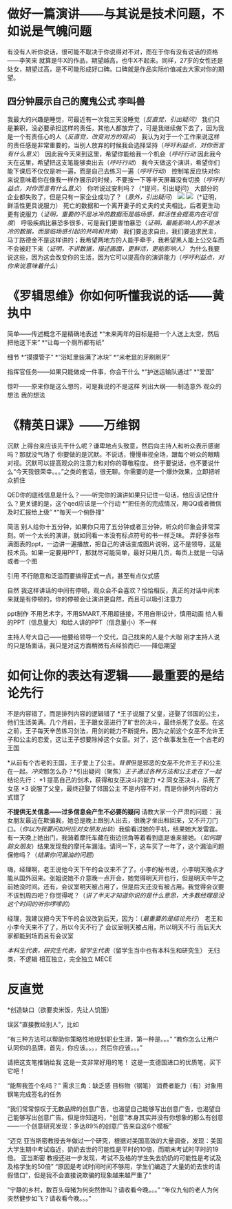 

# 做好一篇演讲——与其说是技术问题，不如说是气魄问题
有没有人听你说话，很可能不取决于你说得对不对，而在于你有没有说话的资格——李笑来
就算是牛X的作品，期望越高，也牛X不起来。同样，27岁的女性还是处女，期望过高，是不可能形成好口碑。口碑就是作品实际价值减去大家对你的期望。



## 四分钟展示自己的魔鬼公式 李叫兽
我最大的兴趣是睡觉，可最近有一次我三天没睡觉（*反直觉，引出疑问）*
我们只是兼职，没必要承担这样的责任，其他人都放弃了，可是我继续做下去了，因为我是一个有责任心的人（*反直觉，改变对方的观点*）
我认为对于一个工作来说这样的责任感是非常重要的，当别人放弃的时候我会选择坚持（*呼吁利益点，对你而言有什么意义*）
因此我今天来到这里，希望你能给我一个机会（*呼吁行动*
因此我今天在这里，希望把这支笔能够卖出去（*呼吁行动*）
我今天做这个演讲，希望你们能下课后不仅仅是听一遍，而是自己去练习一遍（*呼吁行动*）
控制笔反应快对你来说意味着你在像我一样作展示的时候，不要按一下等半天屏幕没有切换（*呼吁利益点，对你而言有什么意义*）
你听说过安利吗？（*提问，引出疑问）
大部分的企业都失败了，但是只有一家企业成功了？（*意外，引出疑问*）
![](%E5%B1%8F%E5%B9%95%E5%BF%AB%E7%85%A7%202017-08-15%20%E4%B8%8B%E5%8D%885.01.39.png) ![](%E5%B1%8F%E5%B9%95%E5%BF%AB%E7%85%A7%202017-08-15%20%E4%B8%8B%E5%8D%885.02.05.png)（*证明，鲜活性更具说服力）
死亡的数据和一个离开妻子的丈夫的丈夫相比，后者更生动更有说服力（*证明，重要的不是冰冷的数据而是临场感，鲜活性会提高内在可信度*）
呼吸疾病比暴恐多很多，可是我们更害怕暴恐（*证明，最能影响人的不是冰冷的数据，而是临场感引起的共鸣和共情*）
我们要追求自由，我们要追求民主，马丁路德金不是这样讲的；我希望两地方的人能手牵手，我希望黑人能上公交车而不会被赶下来（*证明，不讲数据，描述画面，更鲜活，更能影响人）*
为什么我要说这些，因为这会改变你的生活，因为它可以提高你的演讲能力（*呼吁利益点，对你来说意味着什么*）





# 《罗辑思维》你如何听懂我说的话——黄执中
简单——传述概念不是精确地表述
*“未来两年的目标是把一个人送上太空，然后把他送下来”
*“让每一个厕所都有纸”

细节
*“摸摸管子”
*“浴缸里装满了冰块”
*“米老鼠的牙刷刷牙”

指挥官任务——如果只能做成一件事，你会干什么
*“护送运输队通过”
*“爱国”

惊吓——原来你是这么想的，可是我说的不是这样
列出大纲——制造意外
观众的想法
我的想法

# 《精英日课》——万维钢
沉默
上得台来应该先干什么呢？谦卑地点头致意，然后向主持人和听众表示感谢吗？那就没气场了
你要做的是沉默。不说话，慢慢审视全场，跟每个听众的眼睛对视。沉默可以提高观众的注意力和对你的尊敬程度。
终于要说话，也不要说什么“今天我很荣幸。。。”之类的套话，很无聊。你需要的是一个爆炸效果，立即把听众抓住


QED你的底线信息是什么？——听完你的演讲如果只记住一句话，他应该记住什么？更关键的是，这个qed应该是一个行动
*“把任务的完成情况，用QQ或者微信及时汇报给上级”
*“每天一个俯卧撑”

简洁
别人给你十五分钟，如果你只用了五分钟或者三分钟，听众的印象会非常深刻。听一个太长的演讲，就如同看一本没有标点符号的书一样乏味。
弄好多张布满图表的ppt，一边讲一遍播放，把自己的讲话变成图片说明，这不是领导，这是技术员。如果一定要用PPT，那就尽可能简单，最好只用几页，每页上就是一句话或者一个图

引用
不行随意和泛滥而要搞得正式一点，甚至有点仪式感


自然
我这样讲话的中间有停顿，观众会不会喜欢？恰恰相反，真正的对话中间本来就是有停顿的，你的停顿会让演讲更自然，而且可以吸引注意力



ppt制作
不用艺术字，不用SMART,不用超链接，不用自带设计，慎用动画
给人看的PPT（信息量大）和给人讲的PPT（信息量小）不一样


主持人夸大自己——他要给领导一个交代，自己找来的人是个大咖
刚才主持人说的只是场面话，我只是对这方面稍微有点经验而已——降低期望


# 如何让你的表达有逻辑——最重要的是结论先行
不是内容错了，而是排列内容的逻辑错了
*王子说服了父皇，迎娶了邻国的公主，他们生活美满。几个月前，王子跟女巫进行了旷世的决斗，最终杀死了女巫。在这之前，王子每天辛苦练习剑法，用剑的能力不断提升。因为之前这个女巫不允许王子和公主的恋爱，这让王子想要除掉这个女巫。对了，这个故事发生在一个古老的王国

*从前有个古老的王国，王子爱上了公主。*背景*但是邪恶的女巫不允许王子和公主在一起。*冲突*那怎么办？*引出疑问（聚焦）*王子通过各种方法和公主走在了一起*结论先行：
*1 提高自己的剑术，获得和女巫决斗的能力
*2 同女巫决斗，杀死了女巫
*3 说服了父皇，最终迎娶了邻国公主
不是内容不对，而是你排列内容的方式错了



**不提供无关信息——过多信息会产生不必要的疑问**
请教大家一个严肃的问题：
我女朋友最近在欺骗我，她总是晚上跟别人出去，很晚才坐出租回来，又不开刀门口。（*你以为我要问如何应对女朋友出轨*）我偷看过她的手机，结果她大发雷霆。有一天晚上她出门，我骑着摩托车藏在街边拐角等着看到底是谁来接她。（*如何跟踪女朋友*）结果发现我的摩托车漏油。请问一下，这车买了一年了，这个漏油问题保修吗？（*结果你问漏油的问题*）

嗨，经理啊，老王说他今天下午的会议来不了了。小李的秘书说，小李明天晚点才能从国外回来。张姐说她不介意晚一点开会，她觉得明天开也行，但是明天中午之前她没时间。还有，会议室明天被占用了，但是后天还没有被占用。我觉得会议要不该到周四吧？你觉得呢？（*讲了半天才知道你说的是什么意思，大多数经理是没这个时间的听你啰嗦的*）

经理，我建议把今天下午的会议改到后天，因为：（*最重要的是结论先行*）
老王和小李今天来不了了，所以今天不行了
会议室明天被占用，所以明天不行
而后天大家都能到场而且有会议室


*本科生代表，研究生代表，留学生代表*（留学生当中也有本科生和研究生）
无归类，不逻辑
相互独立，完全独立 MECE


# 反直觉
*创造缺口（欲要卖米饭，先让人饥饿）

误区“直接教给别人”，比如

“有三种方法可以帮助你策略性地规划职业生涯，第一种是。。。”
“教你怎么让用户认同你的品牌，首先，你应该。。。，然后你应该。。。”

请把这支笔推销给我
这是一支非常好用的笔！
这是一支德国进口的优质笔，买下它吧！

“能帮我签个名吗？”
需求三角：缺乏感 目标物（钢笔） 消费者能力（有）对象用钢笔完成签名的任务

“我们常常惊叹于无数品牌的创意广告，也渴望自己能够写出创意广告，也渴望自己能够写出创意广告。但是你知道吗，“创意”本身其实并没有你想象的那么有创意——一个创意研究发现：多达89%的创意广告来自这6个模板”

“迈克 亚当斯密教授去年做过一个研究，根据对美国高效的大量调查，发现：美国大学生期中考试临近，奶奶去世的可能性是平时的10倍，而期末考试时平时的19倍。 亚当斯密 教授还进一步发现，考试不及格的学生失去奶奶的可能性是考试及及格学生的50倍”
“原因是考试时间时间不够用，学生们编造了大量奶奶去世的请假借口”，但是我不会直接说欺骗的现象越来越严重了”

“宁静的乡村，数百头母猪为何突然惨叫？请收看今晚。。。”
“年仅九旬的老人为何突然健步如飞？请收看今晚。。。”
